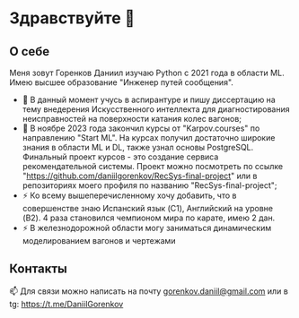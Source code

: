 # Здравствуйте 👋
## О себе
Меня зовут Горенков Даниил изучаю Python с 2021 года в области ML. Имею высшее образование "Инженер путей сообщения".
- 🔭 В данный момент учусь в аспирантуре и пишу диссертацию на тему внедерения Искусственного интеллекта для диагностирования неисправностей на поверхности катания колес вагонов;
- 🌱 В ноябре 2023 года закончил курсы от "Karpov.courses" по направлению "Start ML". На курсах получил достаточно широкие знания в области ML и DL, также узнал основы PostgreSQL. Финальный проект курсов - это создание сервиса рекомендательной системы. Проект можно посмотреть по ссылке "https://github.com/daniilgorenkov/RecSys-final-project" или в репозиториях моего профиля по названию "RecSys-final-project";
- ⚡ Ко всему вышеперечисленному хочу добавить, что в совершенстве знаю Испанский язык (C1), Английский на уровне (B2). 4 раза становился чемпионом мира по карате, имею 2 дан.
- ⚡ В железнодорожной области могу заниматься динамическим моделированием вагонов и чертежами 
## Контакты
📫 Для связи можно написать на почту gorenkov.daniil@gmail.com или в tg: https://t.me/DaniilGorenkov

<!--
**daniilgorenkov/daniilgorenkov** is a ✨ _special_ ✨ repository because its `README.md` (this file) appears on your GitHub profile.

Here are some ideas to get you started:

- 🔭 I’m currently working on ...
- 🌱 I’m currently learning ...
- 👯 I’m looking to collaborate on ...
- 🤔 I’m looking for help with ...
- 💬 Ask me about ...
- 📫 How to reach me: ...
- 😄 Pronouns: ...
- ⚡ Fun fact: ...
-->
